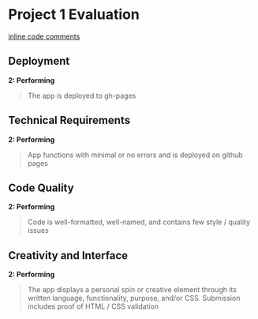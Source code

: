 # Project 1 Evaluation
[inline code comments](https://github.com/justwes2/ga-project-1/pull/1/files)

## Deployment

**2: Performing**
> The app is deployed to gh-pages

## Technical Requirements

**2: Performing**
> App functions with minimal or no errors and is deployed on github pages

## Code Quality

**2: Performing**
> Code is well-formatted, well-named, and contains few style / quality issues

## Creativity and Interface

**2: Performing**
> The app displays a personal spin or creative element through its written language, functionality, purpose, and/or CSS. Submission includes proof of HTML / CSS validation
